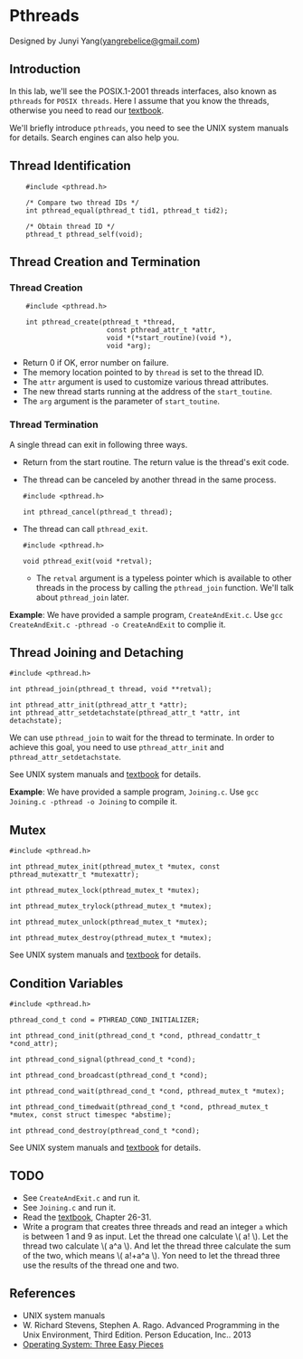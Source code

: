 <script type="text/javascript" src="http://cdn.mathjax.org/mathjax/latest/MathJax.js?config=default"></script>
# Pthreads

Designed by Junyi Yang(yangrebelice@gmail.com)

## Introduction

In this lab, we'll see the POSIX.1-2001 threads interfaces, also known as `pthreads` for `POSIX threads`.
Here I assume that you know the threads, otherwise you need to read our [textbook](http://pages.cs.wisc.edu/~remzi/OSTEP/).

We'll briefly introduce `pthreads`, you need to see the UNIX system manuals for details. Search engines can also help you.

## Thread Identification

```
	#include <pthread.h>

	/* Compare two thread IDs */
	int pthread_equal(pthread_t tid1, pthread_t tid2);

	/* Obtain thread ID */
	pthread_t pthread_self(void);
```

## Thread Creation and Termination

### Thread Creation

```
	#include <pthread.h>

	int pthread_create(pthread_t *thread,
						const pthread_attr_t *attr,
						void *(*start_routine)(void *),
						void *arg);
```

- Return 0 if OK, error number on failure.
- The memory location pointed to by `thread` is set to the thread ID.
- The `attr` argument is used to customize various thread attributes.
- The new thread starts running at the address of the `start_toutine`.
- The `arg` argument is the parameter of `start_toutine`.

### Thread Termination

A single thread can exit in following three ways.
- Return from the start routine. The return value is the thread's exit code.
- The thread can be canceled by another thread in the same process.
	```
	#include <pthread.h>

	int pthread_cancel(pthread_t thread);
	```
- The thread can call `pthread_exit`.

	```
	#include <pthread.h>

	void pthread_exit(void *retval);
	```

	- The `retval` argument is a typeless pointer which is available to other threads in the process by calling the `pthread_join` function. We'll talk about `pthread_join` later.

**Example**: We have provided a sample program, `CreateAndExit.c`. Use `gcc CreateAndExit.c -pthread -o CreateAndExit` to complie it.

## Thread Joining and Detaching

```
#include <pthread.h>

int pthread_join(pthread_t thread, void **retval);

int pthread_attr_init(pthread_attr_t *attr);
int pthread_attr_setdetachstate(pthread_attr_t *attr, int detachstate);
```

We can use `pthread_join` to wait for the thread to terminate.
In order to achieve this goal, you need to use `pthread_attr_init` and `pthread_attr_setdetachstate`.

See UNIX system manuals and [textbook](http://http://pages.cs.wisc.edu/~remzi/OSTEP/) for details.

**Example**: We have provided a sample program, `Joining.c`. Use `gcc Joining.c -pthread -o Joining` to compile it.

## Mutex 

```
#include <pthread.h>

int pthread_mutex_init(pthread_mutex_t *mutex, const pthread_mutexattr_t *mutexattr);

int pthread_mutex_lock(pthread_mutex_t *mutex);

int pthread_mutex_trylock(pthread_mutex_t *mutex);

int pthread_mutex_unlock(pthread_mutex_t *mutex);

int pthread_mutex_destroy(pthread_mutex_t *mutex);
```
See UNIX system manuals and [textbook](http://http://pages.cs.wisc.edu/~remzi/OSTEP/) for details.

## Condition Variables

```
#include <pthread.h>

pthread_cond_t cond = PTHREAD_COND_INITIALIZER;

int pthread_cond_init(pthread_cond_t *cond, pthread_condattr_t *cond_attr);

int pthread_cond_signal(pthread_cond_t *cond);

int pthread_cond_broadcast(pthread_cond_t *cond);

int pthread_cond_wait(pthread_cond_t *cond, pthread_mutex_t *mutex);

int pthread_cond_timedwait(pthread_cond_t *cond, pthread_mutex_t *mutex, const struct timespec *abstime);

int pthread_cond_destroy(pthread_cond_t *cond);
```

See UNIX system manuals and [textbook](http://http://pages.cs.wisc.edu/~remzi/OSTEP/) for details.

## **TODO**

- See `CreateAndExit.c` and run it.
- See `Joining.c` and run it.
- Read the [textbook](http://http://pages.cs.wisc.edu/~remzi/OSTEP/), Chapter 26-31.
- Write a program that creates three threads and read an integer `a` which is between 1 and 9 as input. Let the thread one calculate \\( a! \\). Let the thread two calculate \\( a^a \\). And let the thread three calculate the sum of the two, which means \\( a!+a^a \\). Yon need to let the thread three use the results of the thread one and two.

## References

- UNIX system manuals
- W. Richard Stevens, Stephen A. Rago. Advanced Programming in the Unix Environment, Third Edition. Person Education, Inc.. 2013
- [Operating System: Three Easy Pieces](http://pages.cs.wisc.edu/~remzi/OSTEP/)

